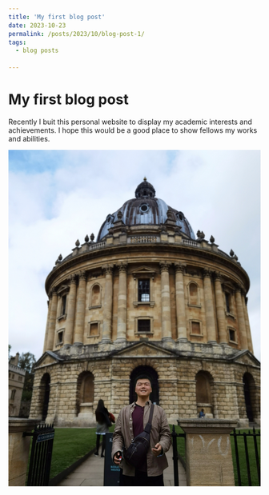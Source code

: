```yaml
---
title: 'My first blog post'
date: 2023-10-23
permalink: /posts/2023/10/blog-post-1/
tags:
  - blog posts
 
---
```


My first blog post
======
Recently I buit this personal website to display my academic interests and achievements. I hope this would be a good place to show fellows my works and abilities.

![photo1](/images/BLOG_image/IMG_20230908_195501-01.jpeg)
